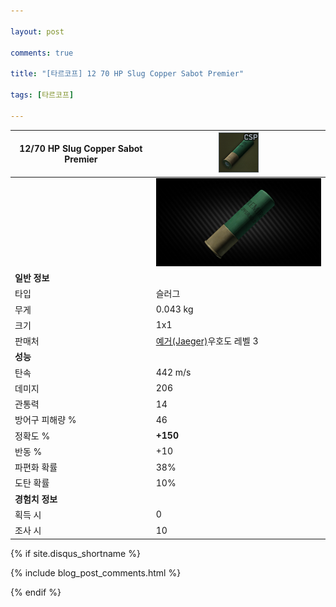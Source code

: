 ```yaml
---

layout: post

comments: true

title: "[타르코프] 12 70 HP Slug Copper Sabot Premier"

tags: [타르코프]

---
```


|12/70 HP Slug Copper Sabot Premier|![12/70 HP Slug Copper Sabot Premier](/assets/image/tarkov/bullet/12x70SLUG_CSP-icon.png)|
|--|--|
||![12/70 HP Slug Copper Sabot Premier](/assets/image/tarkov/bullet/12x70SLUG_CSP.png)|
|**일반 정보**|
|타입|슬러그|
|무게|0.043 kg|
|크기|1x1|
|판매처|[예거(Jaeger)](https://)우호도 레벨 3|
|**성능**|
|탄속|442 m/s|
|데미지|206|
|관통력|14|
|방어구 피해량 %|46|
|정확도 %|**+150**|
|반동 %|+10|
|파편화 확률|38%|
|도탄 확률|10%|
|**경험치 정보**|
|획득 시|0|
|조사 시|10|

{% if site.disqus_shortname %}

<div class="comments">

  {% include blog_post_comments.html %}

</div>

{% endif %}



<div id="disqus_thread"></div>